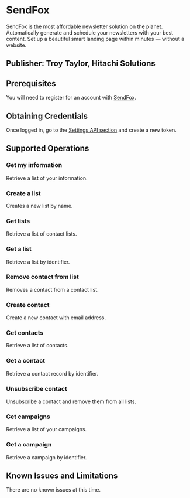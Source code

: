 # SendFox
SendFox is the most affordable newsletter solution on the planet. Automatically generate and schedule your newsletters with your best content. Set up a beautiful smart landing page within minutes — without a website.

## Publisher: Troy Taylor, Hitachi Solutions

## Prerequisites
You will need to register for an account with [SendFox](https://sendfox.com/register).

## Obtaining Credentials
Once logged in, go to the [Settings API section](https://sendfox.com/account/oauth) and create a new token.

## Supported Operations
### Get my information
Retrieve a list of your information.
### Create a list
Creates a new list by name.
### Get lists
Retrieve a list of contact lists.
### Get a list
Retrieve a list by identifier.
### Remove contact from list
Removes a contact from a contact list.
### Create contact
Create a new contact with email address.
### Get contacts
Retrieve a list of contacts.
### Get a contact
Retrieve a contact record by identifier.
### Unsubscribe contact
Unsubscribe a contact and remove them from all lists.
### Get campaigns
Retrieve a list of your campaigns.
### Get a campaign
Retrieve a campaign by identifier.

## Known Issues and Limitations
There are no known issues at this time.
